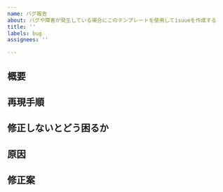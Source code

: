 ```yaml
---
name: バグ報告
about: バグや障害が発生している場合にこのテンプレートを使用してisuueを作成する
title: ''
labels: bug
assignees: ''

---
```


## 概要
## 再現手順
## 修正しないとどう困るか
## 原因
## 修正案
